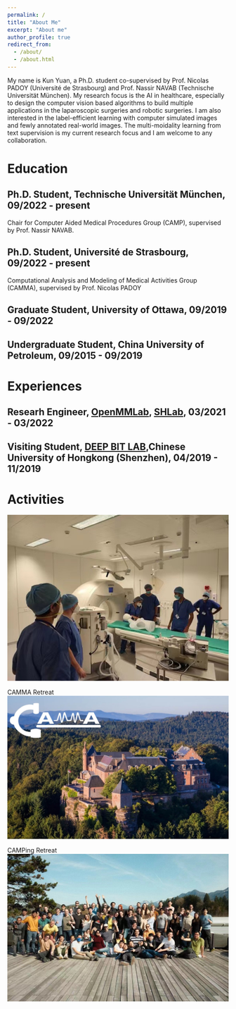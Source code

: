 ```yaml
---
permalink: /
title: "About Me"
excerpt: "About me"
author_profile: true
redirect_from: 
  - /about/
  - /about.html
---
```


My name is Kun Yuan, a Ph.D. student co-supervised by Prof. Nicolas PADOY (Université de Strasbourg) and Prof. Nassir NAVAB (Technische Universität München). My research focus is the AI in healthcare, especially to design the computer vision based algorithms to build multiple applications in the laparoscopic surgeries and robotic surgeries. I am also interested in the label-efficient learning with computer simulated images and fewly annotated real-world images. The multi-moidality learning from text supervision is my current research focus and I am welcome to any collaboration.

Education
======

Ph.D. Student, Technische Universität München, 09/2022 - present   
------
Chair for Computer Aided Medical Procedures Group (CAMP), supervised by Prof. Nassir NAVAB.      

Ph.D. Student, Université de Strasbourg, 09/2022 - present 
------
Computational Analysis and Modeling of Medical Activities Group (CAMMA), supervised by Prof. Nicolas PADOY       

Graduate Student, University of Ottawa, 09/2019 - 09/2022        
------

Undergraduate Student, China University of Petroleum, 09/2015 - 09/2019         
------


Experiences
======

Researh Engineer, [OpenMMLab](https://openmmlab.com/), [SHLab](https://www.shlab.org.cn/), 03/2021 - 03/2022  
------

Visiting Student, [DEEP BIT LAB](https://mypage.cuhk.edu.cn/academics/lizhen/),Chinese University of Hongkong (Shenzhen), 04/2019 - 11/2019        
------

Activities     
======
![Summer School at Institute of Image-Guided Surgery](/images/summer_school.jpg)

CAMMA Retreat
![CAMMA Retreat](/images/camma_retreat.jpg)

CAMPing Retreat
![CAMPing Retreat](/images/camp_retreat.jpg)

